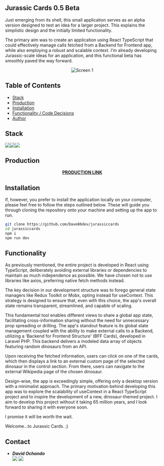 ## Jurassic Cards 0.5 Beta

Just emerging from its shell, this small application serves as an alpha version designed to test an idea for a larger project. This explains the simplistic design and the initially limited functionality. 

The primary aim was to create an application using React TypeScript that could effectively manage calls fetched from a Backend for Frontend app, while also employing a robust and scalable context. I'm already developing Jurassic-scale ideas for an application, and this functional beta has smoothly paved the way forward.

<p align="center">
  <img src="https://i.ibb.co/7ptyYr0/Sin-t-tulo.png" alt="Screen 1" title="Screen 1">
</p>

## Table of Contents 

- [Stack](#stack)
- [Production](#production)
- [Installation](#installation)
- [Functionality / Code Decisions](#functionality)
- [Author](#author)


## Stack 

<img src="https://img.shields.io/badge/-React-61DAFB?style=for-the-badge&logo=react&logoColor=black"><img src="https://img.shields.io/badge/TypeScript-007ACC?style=for-the-badge&logo=typescript&logoColor=white"><img src="https://img.shields.io/badge/-Vite-747bff?style=for-the-badge&logo=vite&logoColor=white">

## Production 

<div align="center">
    <a href="https://master.d3j97dls5a1tea.amplifyapp.com/
    "><strong>PRODUCTION LINK</strong></a> 
</div>

## Installation 

If, however, you prefer to install the application locally on your computer, please feel free to follow the steps outlined below. These will guide you through cloning the repository onto your machine and setting up the app to run.

```sh
git clone https://github.com/Dave86dev/jurassiccards
cd jurassiccards
npm i
npm run dev
```

## Functionality

As previously mentioned, the entire project is developed in React using TypeScript, deliberately avoiding external libraries or dependencies to maintain as much independence as possible. We have chosen not to use libraries like axios, preferring native fetch methods instead.

The key decision in our development structure was to forego general state managers like Redux Toolkit or Mobx, opting instead for useContext. This strategy is designed to ensure that, even with this choice, the app's overall state remains transparent, streamlined, and capable of scaling.

This fundamental tool enables different views to share a global app state, facilitating cross-information sharing without the need for unnecessary prop spreading or drilling. The app's standout feature is its global state management coupled with the ability to make external calls to a Backend, utilizing a 'Backend for Frontend Structure' (BFF Cards), developed in Laravel PHP. This backend delivers a modeled data array of objects featuring random dinosaurs from an API.

Upon receiving the fetched information, users can click on one of the cards, which then displays a link to an external custom page of the selected dinosaur in the control section. From there, users can navigate to the external Wikipedia page of the chosen dinosaur.

Design-wise, the app is exceedingly simple, offering only a desktop version with a minimalist approach. The primary motivation behind developing this app was to explore the scalability of useContext in a React TypeScript project and to inspire the development of a new, dinosaur-themed project. I aim to develop this project without it taking 65 million years, and I look forward to sharing it with everyone soon.

I promise it will be worth the wait.

Welcome...to Jurassic Cards. ;)


## Contact

- ***David Ochando***  
<a href = "mailto:davidochando1986@gmail.com"><img src="https://img.shields.io/badge/Gmail-C6362C?style=for-the-badge&logo=gmail&logoColor=white" target="_blank"></a>
<a href="https://github.com/Dave86dev" target="_blank"><img src="https://img.shields.io/badge/github-24292F?style=for-the-badge&logo=github&logoColor=green" target="_blank"></a> 

